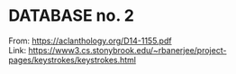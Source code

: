 # DATABASE no. 2

From: https://aclanthology.org/D14-1155.pdf </br>
Link: https://www3.cs.stonybrook.edu/~rbanerjee/project-pages/keystrokes/keystrokes.html